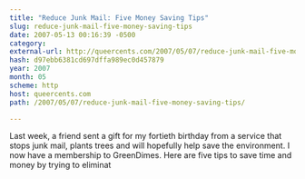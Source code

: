 ```yaml
---
title: "Reduce Junk Mail: Five Money Saving Tips"
slug: reduce-junk-mail-five-money-saving-tips
date: 2007-05-13 00:16:39 -0500
category: 
external-url: http://queercents.com/2007/05/07/reduce-junk-mail-five-money-saving-tips/
hash: d97ebb6381cd697dffa989ec0d457879
year: 2007
month: 05
scheme: http
host: queercents.com
path: /2007/05/07/reduce-junk-mail-five-money-saving-tips/

---
```


Last week, a friend sent a gift for my fortieth birthday from a service that stops junk mail, plants trees and will hopefully help save the environment. I now have a membership to GreenDimes. Here are five tips to save time and money by trying to eliminat
